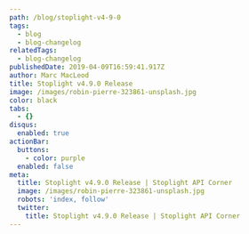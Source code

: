 ```yaml
---
path: /blog/stoplight-v4-9-0
tags:
  - blog
  - blog-changelog
relatedTags:
  - blog-changelog
publishedDate: 2019-04-09T16:59:41.917Z
author: Marc MacLeod
title: Stoplight v4.9.0 Release
image: /images/robin-pierre-323861-unsplash.jpg
color: black
tabs:
  - {}
disqus:
  enabled: true
actionBar:
  buttons:
    - color: purple
  enabled: false
meta:
  title: Stoplight v4.9.0 Release | Stoplight API Corner
  image: /images/robin-pierre-323861-unsplash.jpg
  robots: 'index, follow'
  twitter:
    title: Stoplight v4.9.0 Release | Stoplight API Corner
---
```


